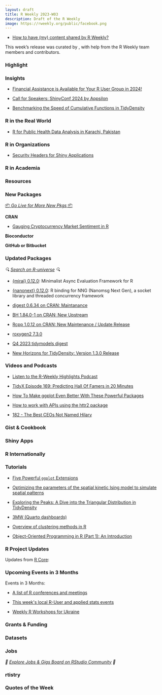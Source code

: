 ```yaml
---
layout: draft
title: R Weekly 2023-W03
description: Draft of the R Weekly
image: https://rweekly.org/public/facebook.png
---
```



+ [How to have (my) content shared by R Weekly?](https://github.com/rweekly/rweekly.org#how-to-have-my-content-shared-by-r-weekly)

This week’s release was curated by [](), with help from the R Weekly team members and contributors.



### Highlight



### Insights

+ [Financial Assistance is Available for Your R User Group in 2024!](https://www.r-consortium.org/blog/2024/01/08/financial-assistance-is-available-for-your-r-user-group-in-2024)

+ [Call for Speakers: ShinyConf 2024 by Appsilon](https://r-posts.com/call-for-speakers-shinyconf-2024-by-appsilon/)

+ [Benchmarking the Speed of Cumulative Functions in TidyDensity](https://www.spsanderson.com/steveondata/posts/2023-01-11/index.html)



### R in the Real World

+ [R for Public Health Data Analysis in Karachi, Pakistan](https://www.r-consortium.org/blog/2024/01/10/r-for-public-health-data-analysis-in-karachi-pakistan)


### R in Organizations

+ [Security Headers for Shiny Applications](https://www.jumpingrivers.com/blog/shiny-security-server-headers/)


### R in Academia



### Resources



### New Packages

<p class="added-hostname"><a href="https://rweekly.org/live" target="_blank" class="externalLink">📦 <i>Go Live for More New Pkgs</i> 📦</a></p>


**CRAN**


+ [Gauging Cryptocurrency Market Sentiment in R](https://r-posts.com/gauging-cryptocurrency-market-sentiment-in-r/)


**Bioconductor**



**GitHub or Bitbucket**



### Updated Packages

<i>🔍 [Search on R-universe](https://r-universe.dev/search/) 🔍</i>

+ [{mirai} 0.12.0](https://cran.r-project.org/package=mirai): Minimalist Async Evaluation Framework for R

+ [{nanonext} 0.12.0](https://cran.r-project.org/package=nanonext): R binding for NNG (Nanomsg Next Gen), a socket library and threaded concurrency framework

+ [digest 0.6.34 on CRAN: Maintanance](http://dirk.eddelbuettel.com/blog/2024/01/11#digest_0.6.34)

+ [BH 1.84.0-1 on CRAN: New Upstream](http://dirk.eddelbuettel.com/blog/2024/01/10#bh_1.84.0-0)

+ [Rcpp 1.0.12 on CRAN: New Maintenance / Update Release](http://dirk.eddelbuettel.com/blog/2024/01/09#rcpp_1.0.12)

+ [roxygen2 7.3.0](https://www.tidyverse.org/blog/2024/01/roxygen2-7-3-0/)

+ [Q4 2023 tidymodels digest](https://www.tidyverse.org/blog/2024/01/tidymodels-2023-q4/)

+ [New Horizons for TidyDensity: Version 1.3.0 Release](https://www.spsanderson.com/steveondata/posts/2024-01-09/index.html)



### Videos and Podcasts

+ [Listen to the R-Weekly Highlights Podcast](https://rweekly.fireside.fm/)

+ [TidyX Episode 169: Predicting Hall Of Famers in 20 Minutes](https://bit.ly/TidyX_Ep169)

+ [How To Make ggplot Even Better With These Powerful Packages](https://youtu.be/fWP7KnIhmpQ)

+ [How to work with APIs using the httr2 package](https://www.youtube.com/watch?v=8tilyqp4bZY)

+ [182 - The Best CEOs Not Named Hilary](https://nssdeviations.com/182-the-best-ceos-not-named-hilary)

### Gist & Cookbook



### Shiny Apps



### R Internationally



### Tutorials

+ [Five Powerful `ggplot` Extensions](https://albert-rapp.de/posts/ggplot2-tips/20_ggplot_extensions/ggplot_extensions)

+ [Optimizing the parameters of the spatial kinetic Ising model to simulate spatial patterns](https://jakubnowosad.com/posts/2024-01-07-spatialising-bp2/index.html)

+ [Exploring the Peaks: A Dive into the Triangular Distribution in TidyDensity](https://www.spsanderson.com/steveondata/posts/2024-01-10/index.html)

+ [3MW (Quarto dashboards) ](https://3mw.albert-rapp.de/p/quarto-dashboards)

+ [Overview of clustering methods in R](https://petolau.github.io/Overview-clustering-methods-in-R/)

+ [Object-Oriented Programming in R (Part 1): An Introduction](https://appsilon.com/object-oriented-programming-in-r-part-1/)

<!--<div class="post-more-begin></div><div class="post-more-end"></div>-->

### R Project Updates

Updates from [R Core](http://developer.r-project.org/blosxom.cgi/R-devel/NEWS):


### Upcoming Events in 3 Months

Events in 3 Months:


+ [A list of R conferences and meetings](https://jumpingrivers.github.io/meetingsR/events.html)

+ [This week's local R-User and applied stats events](https://community.rstudio.com/c/irl)

+ [Weekly R Workshops for Ukraine](https://sites.google.com/view/dariia-mykhailyshyna/main/r-workshops-for-ukraine)

### Grants & Funding


### Datasets


### Jobs

<i>💼 [Explore Jobs & Gigs Board on RStudio Community](https://community.rstudio.com/c/jobs/) 💼</i>

### rtistry


### Quotes of the Week
